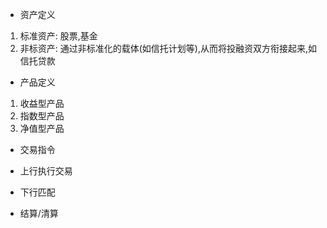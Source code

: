 - 资产定义
1. 标准资产: 股票,基金
2. 非标资产: 通过非标准化的载体(如信托计划等),从而将投融资双方衔接起来,如 信托贷款

- 产品定义
1. 收益型产品
2. 指数型产品
3. 净值型产品

- 交易指令

- 上行执行交易

- 下行匹配


- 结算/清算

